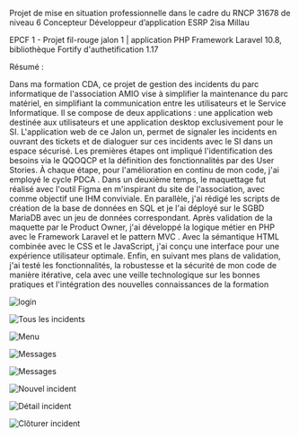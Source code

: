 Projet de mise en situation professionnelle dans le cadre du RNCP 31678 de niveau 6
Concepteur Développeur d’application
ESRP 2isa Millau

EPCF 1 - Projet fil-rouge jalon 1 | application PHP Framework Laravel 10.8, bibliothèque Fortify d'authetification 1.17

Résumé :

Dans ma formation CDA, ce projet de gestion des incidents du parc informatique de l'association AMIO vise à simplifier la maintenance du parc matériel, en simplifiant la communication entre les utilisateurs et le Service Informatique. Il se compose de deux applications : une application web destinée aux utilisateurs et une application desktop exclusivement pour le SI.
L'application web de ce Jalon un, permet de signaler les incidents en ouvrant des tickets et de dialoguer sur ces incidents avec le SI dans un espace sécurisé.
Les premières étapes ont impliqué l'identification des besoins via le QQOQCP  et la définition des fonctionnalités par des User Stories. À chaque étape, pour l'amélioration en continu de mon code, j'ai employé le cycle PDCA .
Dans un deuxième temps, le maquettage fut réalisé avec l'outil Figma  en m'inspirant du site de l'association, avec comme objectif une IHM  conviviale. En parallèle, j'ai rédigé les scripts de création de la base de données en SQL et je l'ai déployé sur le SGBD  MariaDB avec un jeu de données correspondant.
Après validation de la maquette par le Product Owner, j'ai développé la logique métier en PHP avec le Framework Laravel et le pattern MVC . Avec la sémantique HTML combinée avec le CSS et le JavaScript, j'ai conçu une interface pour une expérience utilisateur optimale. Enfin, en suivant mes plans de validation, j'ai testé les fonctionnalités, la robustesse et la sécurité de mon code de manière itérative, cela avec une veille technologique sur les bonnes pratiques et l'intégration des nouvelles connaissances de la formation

![login](../www/fil-rouge/public/img/Img4ReadeMe/login.jpg)

![Tous les incidents](../www/fil-rouge/public/img/Img4ReadeMe/TousLesIncidents.jpg)

![Menu](../www/fil-rouge/public/img/Img4ReadeMe/menu.jpg)

![Messages](../www/fil-rouge/public/img/Img4ReadeMe/message01.jpg)

![Messages](../www/fil-rouge/public/img/Img4ReadeMe/message02.jpg)

![Nouvel incident](../www/fil-rouge/public/img/Img4ReadeMe/nouvelIncident.jpg)

![Détail incident](../www/fil-rouge/public/img/Img4ReadeMe/detailIncident.jpg)

![Clôturer incident](../www/fil-rouge/public/img/Img4ReadeMe/cloturerIncident.jpg)
